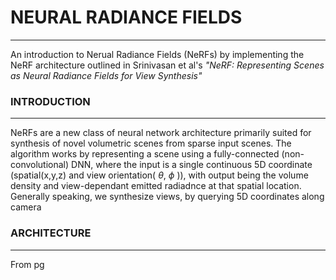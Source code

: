 # NEURAL RADIANCE FIELDS
---
An introduction to Nerual Radiance Fields (NeRFs) by implementing the NeRF architecture outlined in Srinivasan et al's *"NeRF: Representing Scenes as
Neural Radiance Fields for View Synthesis"*

### INTRODUCTION
---
NeRFs are a new class of neural network architecture primarily suited for synthesis of novel volumetric scenes from sparse input scenes.
The algorithm works by representing a scene using a fully-connected (non-convolutional) DNN, where the input is a single continuous 5D coordinate (spatial(x,y,z) and view orientation( $\theta$, $\phi$ )), with output being the volume density and view-dependant emitted radiadnce at that spatial location.
Generally speaking, we synthesize views, by querying 5D coordinates along camera 

### ARCHITECTURE
---
From pg




